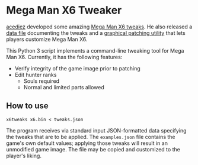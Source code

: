 # Mega Man X6 Tweaker

[acediez] developed some amazing [Mega Man X6 tweaks].
He also released a [data file] documenting the tweaks
and a [graphical patching utility] that lets players customize Mega Man X6.

This Python 3 script implements a command-line tweaking tool for Mega Man X6.
Currently, it has the following features:

 - Verify integrity of the game image prior to patching
 - Edit hunter ranks
   - Souls required
   - Normal and limited parts allowed

## How to use

    x6tweaks x6.bin < tweaks.json

The program receives via standard input JSON-formatted data specifying the tweaks that are to be applied. The `examples.json` file contains the game's own default values; applying those tweaks will result in an unmodified game image. The file may be copied and customized to the player's liking.

[acediez]: http://www.romhacking.net/forum/index.php?action=profile;u=67963
[Mega Man X6 tweaks]: http://www.romhacking.net/forum/index.php?topic=26507
[data file]: http://www.romhacking.net/documents/780/
[graphical patching utility]: http://www.romhacking.net/utilities/1414/
